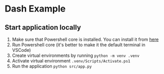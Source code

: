 # Dash Example

## Start application locally

1. Make sure that Powershell core is installed. You can install it from [here](https://github.com/PowerShell/PowerShell/releases/download/v7.2.1/PowerShell-7.2.1-win-x64.msi)
1. Run Powershell core (it's better to make it the default terminal in VSCode)
1. Create virtual environments by running `python -m venv .venv`
1. Activate virtual environment `.venv/Scripts/Activate.ps1`
1. Run the application `python src/app.py`

